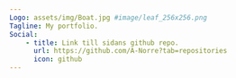 ```yaml
---
Logo: assets/img/Boat.jpg #image/leaf_256x256.png
Tagline: My portfolio.
Social:
    - title: Link till sidans github repo.
      url: https://github.com/A-Norre?tab=repositories
      icon: github
---
```

